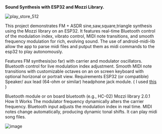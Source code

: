 **Sound Synthesis with ESP32 and Mozzi Library.**

![play_store_512](https://github.com/user-attachments/assets/43109a78-5093-42fa-8bc2-35925024911d)



This project demonstrates FM + ASDR sine,saw,square,triangle synthesis using the Mozzi library on an ESP32. It features real-time Bluetooth control of the modulation index, vibrato control, MIDI note transitions, and smooth frequency modulation for rich, evolving sound. The use of android-midi-lib allow the app to parse midi files and putput them as midi commands to the esp32 to play autonomously.

Features
FM synthesis(so far) with carrier and modulator oscillators.
Bluetooth control for live modulation index adjustment.
Smooth MIDI note transitions with customizable octaves on an on screen keyboard with optional horizonal or portrait view.
Requirements
ESP32 (or compatible)
Speaker/ aux lead (64-ohm or similar)
headphone jack module. ( I used [this](https://www.amazon.com/Onyehn-Breakout-Stereo-Headphone-Arduino/dp/B07L3P93ZD?crid=3U1P5G5C1RPX1&dib=eyJ2IjoiMSJ9.16_bxuKGtxC3N7N542JPvuOkqX_mjVk4FWJPMIaGTYOVujmb4fNn88lOGWL6B_15k6EJR-VCcBrF5nQB7Y4eHyXaaGrBIviXSc1qNkBMGgmBBgoom_OAEpAsbdmp1kTJj10Epz6iU93wDfsLV9lmX26XbT5f-UFQPoRzfjxnEGzEtV-K9TMpdr5c-9CXICYCzzi9ABXgkH0Gspmm_LpyMdDOSKSfdpkN2yy8bnX9UBk.J3T0CNXuFjwoh1wGMnQqQvaT5fhesqactNGbheZl-gE&dib_tag=se&keywords=jack+module+for+arduino&qid=1741098241&sprefix=jack+module+for+arduino,aps,214&sr=8-1) )

Bluetooth module or on board bluetooth (e.g., HC-02)
Mozzi library 2.0.1
How It Works
The modulator frequency dynamically alters the carrier frequency.
Bluetooth input adjusts the modulation index in real time.
MIDI notes change automatically, producing dynamic tonal shifts. It can play midi song files.


![image](https://github.com/user-attachments/assets/04e6ab47-1b28-4d05-b885-b9f7f13bf4c8)




